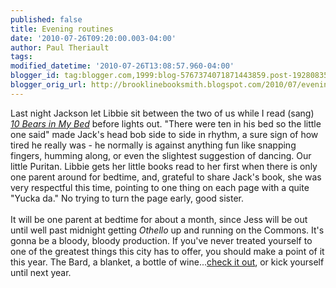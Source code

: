 ```yaml
---
published: false
title: Evening routines
date: '2010-07-26T09:20:00.003-04:00'
author: Paul Theriault
tags: 
modified_datetime: '2010-07-26T13:08:57.960-04:00'
blogger_id: tag:blogger.com,1999:blog-5767374071871443859.post-1928083519252042084
blogger_orig_url: http://brooklinebooksmith.blogspot.com/2010/07/evening-routines.html
---
```


Last night Jackson let Libbie sit between the two of us while I read (sang) <em><a href="http://www.brooklinebooksmith-shop.com/book/9780394929026">10 Bears in My Bed</a></em> before lights out.  "There were ten in his bed so the little one said" made Jack's head bob side to side in rhythm, a sure sign of how tired he really was - he normally is against anything fun like snapping fingers, humming along, or even the slightest suggestion of dancing.  Our little Puritan.   Libbie gets her little books read to her first when there is only one parent around for bedtime, and, grateful to share Jack's book, she was very respectful this time, pointing to one thing on each page with a quite "<span id="SPELLING_ERROR_0" class="blsp-spelling-error">Yucka</span> <span id="SPELLING_ERROR_1" class="blsp-spelling-error">da</span>."  No trying to turn the page early, good sister.  <br /><br />It will be one parent at bedtime for about a month, since Jess will be out until well past midnight getting <em>Othello</em> up and running on the Commons.   It's gonna be a bloody, bloody production.  If you've never treated yourself to one of the greatest things this city has to offer, you should make a point of it this year.  The Bard, a blanket, a bottle of wine...<a href="http://commshakes.org/">check it out</a>, or kick yourself until next year.
